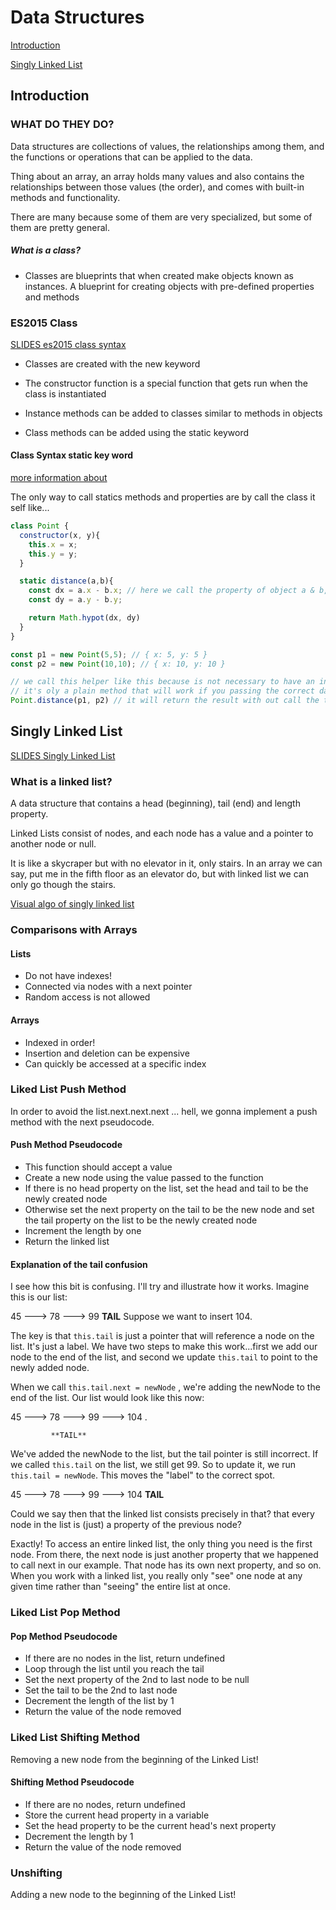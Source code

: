 # Data Structures

[Introduction](#introduction)

[Singly Linked List](#singly-linked-list)

## Introduction

### WHAT DO THEY DO?
Data structures are collections of values, the relationships among them, and the functions or operations that can be applied to the data.

Thing about an array, an array holds many values and also contains the relationships between those values (the order), and comes with built-in methods and functionality.

There are many because some of them are very specialized, but some of them are pretty general.

##### What is a class?

- Classes are blueprints that when created make objects known as instances. A blueprint for creating objects with pre-defined properties and methods
### ES2015 Class

[SLIDES es2015 class syntax](https://cs.slides.com/colt_steele/es2015-class-syntax)

- Classes are created with the new keyword

- The constructor function is a special function that gets run when the class is instantiated

- Instance methods can be added to classes similar to methods in objects

- Class methods can be added using the static keyword

#### Class Syntax static key word

[more information about](https://developer.mozilla.org/en-US/docs/Web/JavaScript/Reference/Classes/static)

The only way to call statics methods and properties are by call the class it self like...

``` js
class Point {
  constructor(x, y){
    this.x = x;
    this.y = y;
  }

  static distance(a,b){
    const dx = a.x - b.x; // here we call the property of object a & b, No matter what values was passed
    const dy = a.y - b.y;

    return Math.hypot(dx, dy)
  }
}

const p1 = new Point(5,5); // { x: 5, y: 5 }
const p2 = new Point(10,10); // { x: 10, y: 10 }

// we call this helper like this because is not necessary to have an instantiation,
// it's oly a plain method that will work if you passing the correct data.
Point.distance(p1, p2) // it will return the result with out call the this key word
```
## Singly Linked List

[SLIDES Singly Linked List](https://cs.slides.com/colt_steele/singly-linked-lists)

### What is a linked list?

A data structure that contains a head (beginning), tail (end) and length property.

Linked Lists consist of nodes, and each node has a value and a pointer to another node or null.

It is like a skycraper but with no elevator in it, only stairs. In an array we can say, put me in the fifth floor as an elevator do, but with linked list we can only go though the stairs.

[Visual algo of singly linked list](https://visualgo.net/en/list?slide=1)

### Comparisons with Arrays

#### Lists

- Do not have indexes!
- Connected via nodes with a next pointer
- Random access is not allowed

#### Arrays

- Indexed in order!
- Insertion and deletion can be expensive
- Can quickly be accessed at a specific index

### Liked List Push Method

In order to avoid the list.next.next.next ... hell, we gonna implement a push method with the next pseudocode.

#### Push Method Pseudocode
 
- This function should accept a value
- Create a new node using the value passed to the function
- If there is no head property on the list, set the head and tail to be the newly created node
- Otherwise set the next property on the tail to be the new node and set the tail property on the list to be the newly created node
- Increment the length by one
- Return the linked list

#### Explanation of the tail confusion

I see how this bit is confusing. I'll try and illustrate how it works. Imagine this is our list:

45 ---> 78 ---> 99
             **TAIL**
Suppose we want to insert 104.

The key is that `this.tail` is just a pointer that will reference a node on the list. It's just a label. We have two steps to make this work...first we add our node to the end of the list, and second we update `this.tail` to point to the newly added node.

When we call `this.tail.next = newNode` , we're adding the newNode to the end of the list. Our list would look like this now:

45 ---> 78 ---> 99 ---> 104 .

             **TAIL**
We've added the newNode to the list, but the tail pointer is still incorrect. If we called `this.tail` on the list, we still get 99. So to update it, we run `this.tail = newNode`. This moves the "label" to the correct spot.

45 ---> 78 ---> 99 ---> 104
                      **TAIL**

Could we say then that the linked list consists precisely in that? that every node in the list is (just) a property of the previous node?

Exactly! To access an entire linked list, the only thing you need is the first node.  From there, the next node is just another property that we happened to call next in our example.  That node has its own next property, and so on.  When you work with a linked list, you really only "see" one node at any given time rather than "seeing" the entire list at once.

### Liked List Pop Method

#### Pop Method Pseudocode

- If there are no nodes in the list, return undefined
- Loop through the list until you reach the tail
- Set the next property of the 2nd to last node to be null
- Set the tail to be the 2nd to last node
- Decrement the length of the list by 1
- Return the value of the node removed

### Liked List Shifting Method

Removing a new node from the beginning of the Linked List!

#### Shifting Method Pseudocode

- If there are no nodes, return undefined
- Store the current head property in a variable
- Set the head property to be the current head's next property
- Decrement the length by 1
- Return the value of the node removed

### Unshifting

Adding a new node to the beginning of the Linked List!